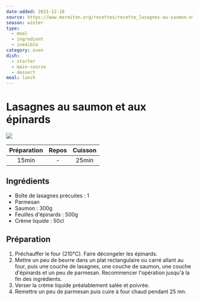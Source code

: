 ```yaml
---
date-added: 2021-12-18
source: https://www.marmiton.org/recettes/recette_lasagnes-au-saumon-et-aux-epinards_14665.aspx
season: winter
type:
  - meal
  - ingredient
  - inedible
category: oven
dish:
  - starter
  - main-course
  - dessert
meal: lunch
---
```


# Lasagnes au saumon et aux épinards

![](images/Lasagnes%20au%20saumon%20et%20aux%20épinards.jpg)

| Préparation | Repos | Cuisson |
|:-----------:|:-----:|:-------:|
|    15min    |   -   |  25min  |

## Ingrédients

- Boîte de lasagnes précuites : 1
- Parmesan
- Saumon : 300g
- Feuilles d'épinards : 500g
- Crème liquide : 50cl

## Préparation

1. Préchauffer le four (210°C). Faire décongeler les épinards.
2. Mettre un peu de beurre dans un plat rectangulaire ou carré allant au four, puis une couche de lasagnes, une couche de saumon, une couche d'épinards et un peu de parmesan. Recommencer l'opération jusqu'à la fin des ingrédients.
3. Verser la crème liquide préalablement salée et poivrée.
4. Remettre un peu de parmesan puis cuire à four chaud pendant 25 mn.
